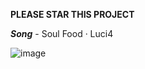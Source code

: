 **PLEASE STAR THIS PROJECT**

***Song*** - Soul Food · Luci4

![image](https://user-images.githubusercontent.com/80993711/130337473-f4079b1e-6cfc-4a17-8be0-50c2f267f68c.png)
